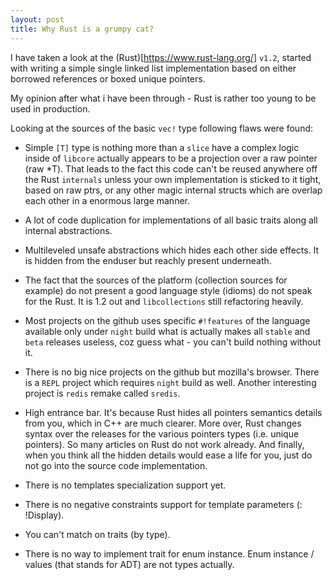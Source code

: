 ```yaml
---
layout: post
title: Why Rust is a grumpy cat?
---
```


I have taken a look at the (Rust)[https://www.rust-lang.org/] `v1.2`,
started with writing a simple single linked list implementation based on
either borrowed references or boxed unique pointers.

My opinion after what i have been through - Rust is rather too young to be
used in production.

Looking at the sources of the basic `vec!` type following flaws were found:

* Simple `[T]` type is nothing more than a `slice` have a complex logic inside
  of `libcore` actually appears to be a projection over a raw pointer (raw \*T).
  That leads to the fact this code can't be reused anywhere off the Rust `internals`
  unless your own implementation is sticked to it tight, based on raw ptrs,
  or any other magic internal structs which are overlap each other in a
  enormous large manner.

* A lot of code duplication for implementations of all basic traits along all
  internal abstractions.

* Multileveled unsafe abstractions which hides each other side effects. It is
  hidden from the enduser but reachly present underneath.

* The fact that the sources of the platform (collection sources for example) do
  not present a good language style (idioms) do not speak for the Rust. It is
  1.2 out and `libcollections` still refactoring heavily.

* Most projects on the github uses specific `#!features` of the language
  available only under `night` build what is actually makes all `stable` and
  `beta` releases useless, coz guess what - you can't build nothing without it.

* There is no big nice projects on the github but mozilla's browser. There is a
  `REPL` project which requires `night` build as well. Another interesting project
  is `redis` remake called `sredis`.

* High entrance bar. It's because Rust hides all pointers semantics details from you,
  which in C++ are much clearer. More over, Rust changes syntax over the releases
  for the various pointers types (i.e. unique pointers). So many articles on Rust
  do not work already. And finally, when you think all the hidden details would ease
  a life for you, just do not go into the source code implementation.

* There is no templates specialization support yet.

* There is no negative constraints support for template parameters (: !Display).

* You can't match on traits (by type).

* There is no way to implement trait for enum instance. Enum instance / values 
  (that stands for ADT) are not types actually.
